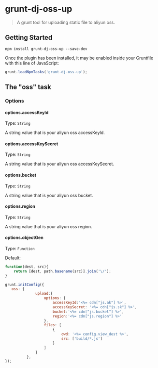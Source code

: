 # grunt-dj-oss-up

> A grunt tool for uploading static file to aliyun oss.

## Getting Started

```shell
npm install grunt-dj-oss-up --save-dev
```

Once the plugin has been installed, it may be enabled inside your Gruntfile with this line of JavaScript:

```js
grunt.loadNpmTasks('grunt-dj-oss-up');
```

## The "oss" task


### Options


#### options.accessKeyId
Type: `String`

A string value that is your aliyun oss accessKeyId.

#### options.accessKeySecret
Type: `String`

A string value that is your aliyun oss accessKeySecret.

#### options.bucket
Type: `String`

A string value that is your aliyun oss bucket.

#### options.region
Type: `String`

A string value that is your aliyun oss region.

#### options.objectGen
Type: `Function`

Default: 
```js
function(dest, src){
	return [dest, path.basename(src)].join('\/');
}
```


```js
grunt.initConfig({
   oss: {
              upload:{
                  options: {
                      accessKeyId:'<%= cdn["js.ak"] %>',
                      accessKeySecret: '<%= cdn["js.sk"] %>',
                      bucket:'<%= cdn["js.bucket"] %>',
                      region:'<%= cdn["js.region"] %>'
                  },
                  files: [
                      {
                          cwd: '<%= config.view_dest %>',
                          src: ['build/*.js']
                      }
                  ]
              }
          },
});
```


